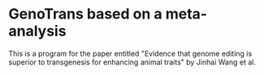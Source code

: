 # GenoTrans based on a meta-analysis
This is a program for the paper entitled "Evidence that genome editing is superior to transgenesis for enhancing animal traits" by Jinhai Wang et al. 
